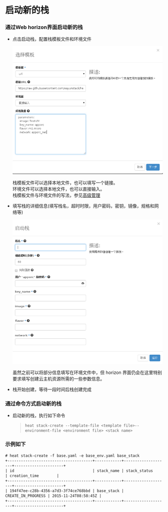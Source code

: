 # 启动新的栈


### 通过Web horizon界面启动新的栈

* 点击启动栈，配置栈模板文件和环境文件

   ![create_stack](../Picture/stack_create1.png)

   栈模板文件可以选择本地文件，也可以填写一个链接。  
   环境文件可以选择本地文件，也可以直接输入。  
   栈模板文件与环境文件的写法，参见[高级管理](../advance_admin/heat_template.md)

* 填写栈的详细信息(填写栈名，超时时限，用户密码，密钥，镜像，规格和网络等)

   ![create_stack](../Picture/stack_create2.png)

   虽然之前可以将部分信息填写在环境文件中，但 horizon 界面仍会在这里特别  
   要求填写创建云主机资源所需的一些参数信息。

* 栈开始创建，等待一段时间后栈创建完成

### 通过命令方式启动新的栈

* 启动新的栈，执行如下命令

  > ```
  > heat stack-create --template-file <template file>--environment-file <environment file> <stack name>
  > ```

### 示例如下

```
# heat stack-create -f base.yaml -e base_env.yaml base_stack
+--------------------------------------+------------+--------------------+----------------------+
| id                                   | stack_name | stack_status       | creation_time        |
+--------------------------------------+------------+--------------------+----------------------+
| 194f47ee-c28b-4356-a7d3-3f74ce768bbd | base_stack | CREATE_IN_PROGRESS | 2015-11-24T08:58:45Z |
+--------------------------------------+------------+--------------------+----------------------+
```
